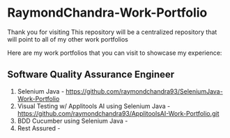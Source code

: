 # RaymondChandra-Work-Portfolio
Thank you for visiting
This repository will be a centralized repository that will point to all of my other work portfolios

Here are my work portfolios that you can visit to showcase my experience:

## Software Quality Assurance Engineer
1. Selenium Java - https://github.com/raymondchandra93/SeleniumJava-Work-Portfolio
2. Visual Testing w/ Applitools AI using Selenium Java - https://github.com/raymondchandra93/ApplitoolsAI-Work-Portfolio.git
3. BDD Cucumber using Selenium Java -
4. Rest Assured -
